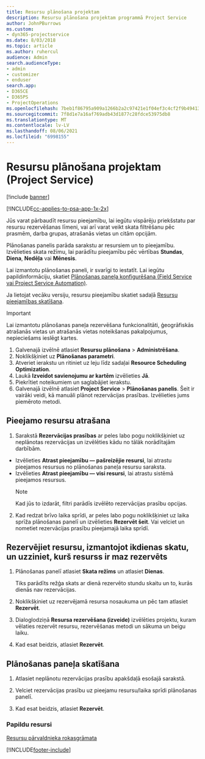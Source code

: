 ```yaml
---
title: Resursu plānošana projektam
description: Resursu plānošana projektam programmā Project Service
author: JohnPBurrows
ms.custom:
- dyn365-projectservice
ms.date: 8/03/2018
ms.topic: article
ms.author: ruhercul
audience: Admin
search.audienceType:
- admin
- customizer
- enduser
search.app:
- D365CE
- D365PS
- ProjectOperations
ms.openlocfilehash: 7beb1f86795a909a1266b2a2c97421e1f04ef3c4cf2f9b49413cd1382b0f2011
ms.sourcegitcommit: 7f8d1e7a16af769adb43d1877c28fdce53975db8
ms.translationtype: MT
ms.contentlocale: lv-LV
ms.lasthandoff: 08/06/2021
ms.locfileid: "6998155"
---
```

# <a name="schedule-resources-for-a-project-project-service"></a>Resursu plānošana projektam (Project Service)

[!include [banner](../includes/psa-now-project-operations.md)]

[!INCLUDE[cc-applies-to-psa-app-1x-2x](../includes/cc-applies-to-psa-app-1x-2x.md)]

Jūs varat pārbaudīt resursu pieejamību, lai iegūtu vispārēju priekšstatu par resursu rezervēšanas līmeni, vai arī varat veikt skata filtrēšanu pēc prasmēm, darba grupas, atrašanās vietas un citām opcijām.  
  
Plānošanas panelis parāda sarakstu ar resursiem un to pieejamību. Izvēlieties skata režīmu, lai parādītu pieejamību pēc vērtības **Stundas**, **Diena**, **Nedēļa** vai **Mēnesis**.  
  
Lai izmantotu plānošanas paneli, ir svarīgi to iestatīt. Lai iegūtu papildinformāciju, skatiet [Plānošanas paneļa konfigurēšana (Field Service vai Project Service Automation)](/dynamics365/field-service/configure-schedule-board).
  
Ja lietojat vecāku versiju, resursu pieejamību skatiet sadaļā [Resursu pieejamības skatīšana](../psa/view-resource-availability.md).  

> [!IMPORTANT]
>  Lai izmantotu plānošanas paneļa rezervēšana funkcionalitāti, ģeogrāfiskās atrašanās vietas un atrašanās vietas noteikšanas pakalpojumus, nepieciešams ieslēgt kartes.  
> 
> 1. Galvenajā izvēlnē atlasiet **Resursu plānošana** > **Administrēšana**.  
> 2. Noklikšķiniet uz **Plānošanas parametri**.  
> 3. Atveriet ierakstu un ritiniet uz leju līdz sadaļai **Resource Scheduling Optimization**.  
> 4. Laukā **Izveidot savienojumu ar kartēm** izvēlieties **Jā**.  
> 5. Piekrītiet noteikumiem un saglabājiet ierakstu.  
> 6. Galvenajā izvēlnē atlasiet **Project Service** > **Plānošanas panelis**. Šeit ir vairāki veidi, kā manuāli plānot rezervācijas prasības. Izvēlieties jums piemēroto metodi.
  
## <a name="find-available-resources"></a>Pieejamo resursu atrašana

1.  Sarakstā **Rezervācijas prasības** ar peles labo pogu noklikšķiniet uz neplānotas rezervācijas un izvēlēties kādu no tālāk norādītajām darbībām.  
  
- Izvēlieties **Atrast pieejamību — pašreizējie resursi**, lai atrastu pieejamos resursus no plānošanas paneļa resursu saraksta.  
- Izvēlieties **Atrast pieejamību — visi resursi**, lai atrastu sistēmā pieejamos resursus.  
   > [!NOTE]
   >  Kad jūs to izdarāt, filtri parādīs izvēlēto rezervācijas prasību opcijas.  
  
2. Kad redzat brīvo laika sprīdi, ar peles labo pogu noklikšķiniet uz laika sprīža plānošanas panelī un izvēlieties **Rezervēt šeit**. Vai velciet un nometiet rezervācijas prasību pieejamajā laika sprīdī.  
  

## <a name="book-a-resource-using-the-daily-view-and-find-whos-under-booked"></a>Rezervējiet resursu, izmantojot ikdienas skatu, un uzziniet, kurš resurss ir maz rezervēts
  
1.  Plānošanas panelī atlasiet **Skata režīms** un atlasiet **Dienas**.  
  
    Tiks parādīts režģa skats ar dienā rezervēto stundu skaitu un to, kurās dienās nav rezervācijas.  
  
2.  Noklikšķiniet uz rezervējamā resursa nosaukuma un pēc tam atlasiet **Rezervēt**.  
  
3.  Dialoglodziņā **Resursa rezervēšana (izveide)** izvēlēties projektu, kuram vēlaties rezervēt resursu, rezervēšanas metodi un sākuma un beigu laiku.  
  
4.  Kad esat beidzis, atlasiet **Rezervēt**.  
  
## <a name="view-to-the-schedule-board"></a>Plānošanas paneļa skatīšana
  
1.  Atlasiet neplānotu rezervācijas prasību apakšdaļā esošajā sarakstā.  
  
2.  Velciet rezervācijas prasību uz pieejamu resursu/laika sprīdi plānošanas panelī.  
  
3.  Kad esat beidzis, atlasiet **Rezervēt**.  
  
### <a name="additional-resources"></a>Papildu resursi  
 [Resursu pārvaldnieka rokasgrāmata](../psa/resource-manager-guide.md)


[!INCLUDE[footer-include](../includes/footer-banner.md)]